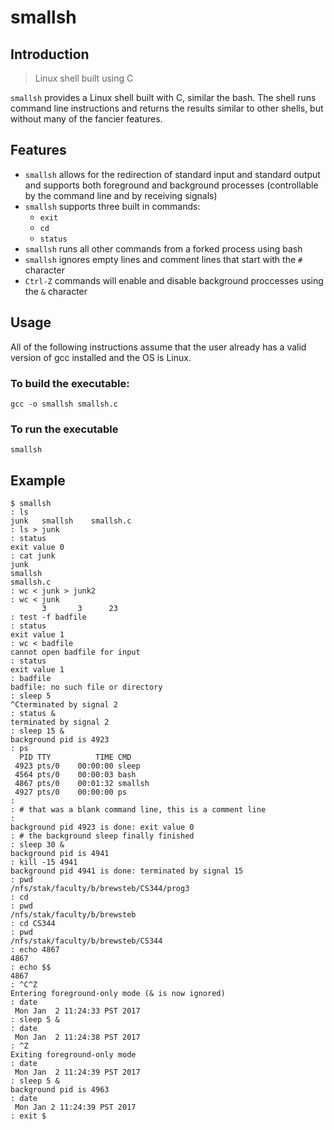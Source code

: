 # smallsh
## Introduction
> Linux shell built using C

`smallsh` provides a Linux shell built with C, similar the bash. The shell runs command line instructions and returns the results similar to other shells, but without many of the fancier features.<br>
## Features
- `smallsh` allows for the redirection of standard input and standard output and supports both foreground and background processes (controllable by the command line and by receiving signals)<br>
- `smallsh` supports three built in commands:
    - `exit`
    - `cd`
    - `status`
- `smallsh` runs all other commands from a forked process using bash
- `smallsh` ignores empty lines and comment lines that start with the `#` character
- `Ctrl-Z` commands will enable and disable background proccesses using the `&` character
## Usage
All of the following instructions assume that the user already has a valid version of gcc installed and the OS is Linux.<br>
### To build the executable:
```
gcc -o smallsh smallsh.c
```
### To run the executable
```
smallsh
```
## Example
```
$ smallsh
: ls
junk   smallsh    smallsh.c
: ls > junk
: status
exit value 0
: cat junk
junk
smallsh
smallsh.c
: wc < junk > junk2
: wc < junk
       3       3      23
: test -f badfile
: status
exit value 1
: wc < badfile
cannot open badfile for input
: status
exit value 1
: badfile
badfile: no such file or directory
: sleep 5
^Cterminated by signal 2
: status &
terminated by signal 2
: sleep 15 &
background pid is 4923
: ps
  PID TTY          TIME CMD
 4923 pts/0    00:00:00 sleep
 4564 pts/0    00:00:03 bash
 4867 pts/0    00:01:32 smallsh
 4927 pts/0    00:00:00 ps
:
: # that was a blank command line, this is a comment line
:
background pid 4923 is done: exit value 0
: # the background sleep finally finished
: sleep 30 &
background pid is 4941
: kill -15 4941
background pid 4941 is done: terminated by signal 15
: pwd
/nfs/stak/faculty/b/brewsteb/CS344/prog3
: cd
: pwd
/nfs/stak/faculty/b/brewsteb
: cd CS344
: pwd
/nfs/stak/faculty/b/brewsteb/CS344
: echo 4867
4867
: echo $$
4867
: ^C^Z
Entering foreground-only mode (& is now ignored)
: date
 Mon Jan  2 11:24:33 PST 2017
: sleep 5 &
: date
 Mon Jan  2 11:24:38 PST 2017
: ^Z
Exiting foreground-only mode
: date
 Mon Jan  2 11:24:39 PST 2017
: sleep 5 &
background pid is 4963
: date
 Mon Jan 2 11:24:39 PST 2017
: exit $
```
